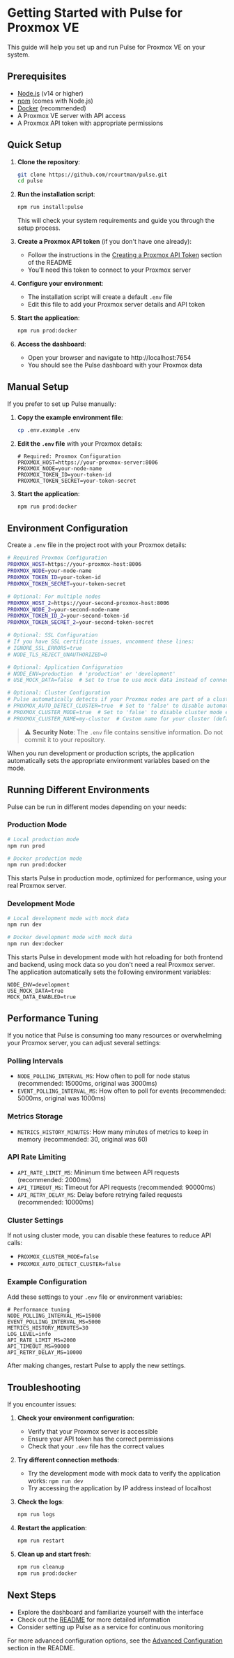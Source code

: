 # Getting Started with Pulse for Proxmox VE

This guide will help you set up and run Pulse for Proxmox VE on your system.

## Prerequisites

- [Node.js](https://nodejs.org/) (v14 or higher)
- [npm](https://www.npmjs.com/) (comes with Node.js)
- [Docker](https://www.docker.com/) (recommended)
- A Proxmox VE server with API access
- A Proxmox API token with appropriate permissions

## Quick Setup

1. **Clone the repository**:
   ```bash
   git clone https://github.com/rcourtman/pulse.git
   cd pulse
   ```

2. **Run the installation script**:
   ```bash
   npm run install:pulse
   ```
   This will check your system requirements and guide you through the setup process.

3. **Create a Proxmox API token** (if you don't have one already):
   - Follow the instructions in the [Creating a Proxmox API Token](README.md#creating-a-proxmox-api-token) section of the README
   - You'll need this token to connect to your Proxmox server

4. **Configure your environment**:
   - The installation script will create a default `.env` file
   - Edit this file to add your Proxmox server details and API token

5. **Start the application**:
   ```bash
   npm run prod:docker
   ```

6. **Access the dashboard**:
   - Open your browser and navigate to http://localhost:7654
   - You should see the Pulse dashboard with your Proxmox data

## Manual Setup

If you prefer to set up Pulse manually:

1. **Copy the example environment file**:
   ```bash
   cp .env.example .env
   ```

2. **Edit the `.env` file** with your Proxmox details:
   ```
   # Required: Proxmox Configuration
   PROXMOX_HOST=https://your-proxmox-server:8006
   PROXMOX_NODE=your-node-name
   PROXMOX_TOKEN_ID=your-token-id
   PROXMOX_TOKEN_SECRET=your-token-secret
   ```

3. **Start the application**:
   ```bash
   npm run prod:docker
   ```

## Environment Configuration

Create a `.env` file in the project root with your Proxmox details:

```bash
# Required Proxmox Configuration
PROXMOX_HOST=https://your-proxmox-host:8006
PROXMOX_NODE=your-node-name
PROXMOX_TOKEN_ID=your-token-id
PROXMOX_TOKEN_SECRET=your-token-secret

# Optional: For multiple nodes
PROXMOX_HOST_2=https://your-second-proxmox-host:8006
PROXMOX_NODE_2=your-second-node-name
PROXMOX_TOKEN_ID_2=your-second-token-id
PROXMOX_TOKEN_SECRET_2=your-second-token-secret

# Optional: SSL Configuration
# If you have SSL certificate issues, uncomment these lines:
# IGNORE_SSL_ERRORS=true
# NODE_TLS_REJECT_UNAUTHORIZED=0

# Optional: Application Configuration
# NODE_ENV=production  # 'production' or 'development'
# USE_MOCK_DATA=false  # Set to true to use mock data instead of connecting to Proxmox

# Optional: Cluster Configuration
# Pulse automatically detects if your Proxmox nodes are part of a cluster
# PROXMOX_AUTO_DETECT_CLUSTER=true  # Set to 'false' to disable automatic detection
# PROXMOX_CLUSTER_MODE=true  # Set to 'false' to disable cluster mode even if a cluster is detected
# PROXMOX_CLUSTER_NAME=my-cluster  # Custom name for your cluster (defaults to detected name)
```

> ⚠️ **Security Note**: The `.env` file contains sensitive information. Do not commit it to your repository.

When you run development or production scripts, the application automatically sets the appropriate environment variables based on the mode.

## Running Different Environments

Pulse can be run in different modes depending on your needs:

### Production Mode

```bash
# Local production mode
npm run prod

# Docker production mode
npm run prod:docker
```

This starts Pulse in production mode, optimized for performance, using your real Proxmox server.

### Development Mode

```bash
# Local development mode with mock data
npm run dev

# Docker development mode with mock data
npm run dev:docker
```

This starts Pulse in development mode with hot reloading for both frontend and backend, using mock data so you don't need a real Proxmox server. The application automatically sets the following environment variables:

```
NODE_ENV=development
USE_MOCK_DATA=true
MOCK_DATA_ENABLED=true
```

## Performance Tuning

If you notice that Pulse is consuming too many resources or overwhelming your Proxmox server, you can adjust several settings:

### Polling Intervals
- `NODE_POLLING_INTERVAL_MS`: How often to poll for node status (recommended: 15000ms, original was 3000ms)
- `EVENT_POLLING_INTERVAL_MS`: How often to poll for events (recommended: 5000ms, original was 1000ms)

### Metrics Storage
- `METRICS_HISTORY_MINUTES`: How many minutes of metrics to keep in memory (recommended: 30, original was 60)

### API Rate Limiting
- `API_RATE_LIMIT_MS`: Minimum time between API requests (recommended: 2000ms)
- `API_TIMEOUT_MS`: Timeout for API requests (recommended: 90000ms)
- `API_RETRY_DELAY_MS`: Delay before retrying failed requests (recommended: 10000ms)

### Cluster Settings
If not using cluster mode, you can disable these features to reduce API calls:
- `PROXMOX_CLUSTER_MODE=false`
- `PROXMOX_AUTO_DETECT_CLUSTER=false`

### Example Configuration
Add these settings to your `.env` file or environment variables:

```
# Performance tuning
NODE_POLLING_INTERVAL_MS=15000
EVENT_POLLING_INTERVAL_MS=5000
METRICS_HISTORY_MINUTES=30
LOG_LEVEL=info
API_RATE_LIMIT_MS=2000
API_TIMEOUT_MS=90000
API_RETRY_DELAY_MS=10000
```

After making changes, restart Pulse to apply the new settings.

## Troubleshooting

If you encounter issues:

1. **Check your environment configuration**:
   - Verify that your Proxmox server is accessible
   - Ensure your API token has the correct permissions
   - Check that your `.env` file has the correct values

2. **Try different connection methods**:
   - Try the development mode with mock data to verify the application works: `npm run dev`
   - Try accessing the application by IP address instead of localhost

3. **Check the logs**:
   ```bash
   npm run logs
   ```

4. **Restart the application**:
   ```bash
   npm run restart
   ```

5. **Clean up and start fresh**:
   ```bash
   npm run cleanup
   npm run prod:docker
   ```

## Next Steps

- Explore the dashboard and familiarize yourself with the interface
- Check out the [README](README.md) for more detailed information
- Consider setting up Pulse as a service for continuous monitoring

For more advanced configuration options, see the [Advanced Configuration](README.md#-advanced-configuration) section in the README. 